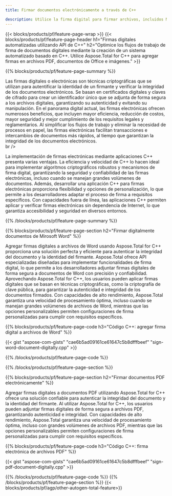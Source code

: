 ```yaml
---
title: Firmar documentos electrónicamente a través de C++ 

description: Utilice la firma digital para firmar archivos, incluidos Microsoft Word, Excel, PowerPoint, PDF e imágenes, a través de su aplicación C++. Agregue firma electrónica en línea a través de la aplicación.
---
```


{{< blocks/products/pf/feature-page-wrap >}}
{{< blocks/products/pf/feature-page-header h1="Firmas digitales automatizadas utilizando API de C++" h2="Optimice los flujos de trabajo de firma de documentos digitales mediante la creación de un sistema automatizado basado en C++. Utilice Aspose.Total for C++ para agregar firmas en archivos PDF, documentos de Office e imágenes." >}}

{{% blocks/products/pf/feature-page-summary %}}

Las firmas digitales o electrónicas son técnicas criptográficas que se utilizan para autentificar la identidad de un firmante y verificar la integridad de los documentos electrónicos. Se basan en certificados digitales y claves de cifrado para crear un identificador único que se adjunta de forma segura a los archivos digitales, garantizando su autenticidad y evitando su manipulación. En el panorama digital actual, las firmas electrónicas ofrecen numerosos beneficios, que incluyen mayor eficiencia, reducción de costos, mayor seguridad y mejor cumplimiento de los requisitos legales y reglamentarios. Al simplificar los flujos de trabajo y eliminar la necesidad de procesos en papel, las firmas electrónicas facilitan transacciones e intercambios de documentos más rápidos, al tiempo que garantizan la integridad de los documentos electrónicos. <br /> br />

La implementación de firmas electrónicas mediante aplicaciones C++ presenta varias ventajas. La eficiencia y velocidad de C++ lo hacen ideal para implementar algoritmos criptográficos robustos y mecanismos de firma digital, garantizando la seguridad y confiabilidad de las firmas electrónicas, incluso cuando se manejan grandes volúmenes de documentos. Además, desarrollar una aplicación C++ para firmas electrónicas proporciona flexibilidad y opciones de personalización, lo que permite a los desarrolladores adaptar el proceso de firma a requisitos específicos. Con capacidades fuera de línea, las aplicaciones C++ permiten aplicar y verificar firmas electrónicas sin dependencia de Internet, lo que garantiza accesibilidad y seguridad en diversos entornos. 

{{% /blocks/products/pf/feature-page-summary  %}}

{{% blocks/products/pf/feature-page-section  h2="Firmar digitalmente documentos de Mirosoft Word" %}}

Agregar firmas digitales a archivos de Word usando Aspose.Total for C++ proporciona una solución perfecta y eficiente para autenticar la integridad del documento y la identidad del firmante. Aspose.Total ofrece API especializadas diseñadas para implementar funcionalidades de firma digital, lo que permite a los desarrolladores adjuntar firmas digitales de forma segura a documentos de Word con precisión y confiabilidad. Aprovechando Aspose.Total for C++, los usuarios pueden aplicar firmas digitales que se basan en técnicas criptográficas, como la criptografía de clave pública, para garantizar la autenticidad e integridad de los documentos firmados. Con capacidades de alto rendimiento, Aspose.Total garantiza una velocidad de procesamiento óptima, incluso cuando se manejan grandes volúmenes de archivos de Word, mientras que las opciones personalizables permiten configuraciones de firma personalizadas para cumplir con requisitos específicos. 

{{% blocks/products/pf/feature-page-code h3="Código C++: agregar firma digital a archivos de Word" %}}

{{< gist "aspose-com-gists" "cae6b5ad09161ce61647c5b8dfffbeef" "sign-word-document-digitally.cpp" >}}

{{% /blocks/products/pf/feature-page-code  %}}

{{% /blocks/products/pf/feature-page-section %}}

{{% blocks/products/pf/feature-page-section  h2="Firmar documentos PDF electrónicamente" %}}

Agregar firmas digitales a documentos PDF utilizando Aspose.Total for C++ ofrece una solución confiable para autenticar la integridad del documento y la identidad del firmante.  Al utilizar Aspose.Total for C++, los usuarios pueden adjuntar firmas digitales de forma segura a archivos PDF, garantizando autenticidad e integridad. Con capacidades de alto rendimiento, Aspose.Total garantiza una velocidad de procesamiento óptima, incluso con grandes volúmenes de archivos PDF, mientras que las opciones personalizables permiten configuraciones de firma personalizadas para cumplir con requisitos específicos.

{{% blocks/products/pf/feature-page-code h3="Código C++: firma electrónica de archivos PDF" %}}

{{< gist "aspose-com-gists" "cae6b5ad09161ce61647c5b8dfffbeef" "sign-pdf-document-digitally.cpp" >}}

{{% /blocks/products/pf/feature-page-code  %}}
{{% /blocks/products/pf/feature-page-section %}}
{{< blocks/products/pf/agp/other-autogen-total-feature>}}